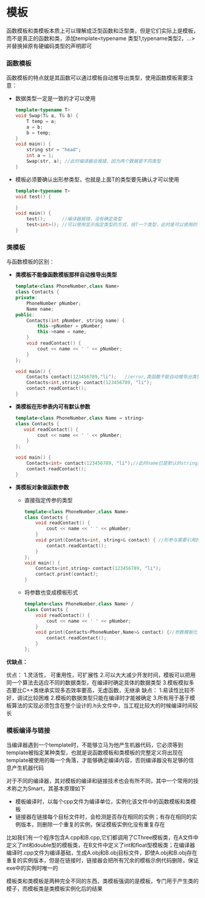 # 模板

函数模板和类模板本质上可以理解成泛型函数和泛型类，但是它们实际上是模板，而不是真正的函数和类，添加template<typename 类型1,typename类型2，…>并替换掉原有硬编码类型的声明即可

### **函数模板**

函数模板的特点就是其函数可以通过模板自动推导出类型，使用函数模板需要注意：

* 数据类型一定是一致的才可以使用

  ```c++
  template<typename T>
  void Swap(T& a, T& b) {
      T temp = a;
      a = b;
      b = temp;
  }
  void main() {
      string str = "head";
      int a = 1;
      Swap(str, a); //此时编译器会报错，因为两个数据是不同类型
  }
  ```

* 模板必须要确认出形参类型，也就是上面T的类型要先确认才可以使用

  ```c++
  template<typename T>
  void test() {
  
  }
  void main() {
      test();      //编译器报错，没有确定类型
      test<int>(); //可以使用显示指定类型的方式，给T一个类型，此时是可以使用的
  }
  ```

  


### **类模板**

与函数模板的区别：

* **类模板不能像函数模板那样自动推导出类型**

  ```c++
  template<class PhoneNumber,class Name>
  class Contacts {
  private:
      PhoneNumber pNumber;
      Name name;
  public:
      Contacts(int pNumber, string name) {
          this->pNumber = pNumber;
          this->name = name;
      }
      void readContact() {
          cout << name << ' ' << pNumber;
      }
  };
  
  void main() {  
      Contacts contact(123456789,"li");   //error,类函数不能自动推导出类型
      Contacts<int,string> contact(123456789, "li");
      contact.readContact();
  }
  ```

* **类模板在形参表内可有默认参数**

  ```c++
  template<class PhoneNumber,class Name = string>
  class Contacts {
     void readContact() {
          cout << name << ' ' << pNumber;
      }
  };
  
  void main() {  
      Contacts<int> contact(123456789, "li");//此时name已是默认的string类型
      contact.readContact();
  }
  ```

* **类模板对象做函数参数**

  * 直接指定传参的类型

    ```c++
    template<class PhoneNumber,class Name>
    class Contacts {
        void readContact() {  
            cout << name << ' ' << pNumber;
        }
        void print(Contacts<int, string>& contact) { //形参与需要引用的实参类型相同
            contact.readContact();
        }
    };
    void main() {  
        Contacts<int,string> contact(123456789, "li");
        contact.print(contact);
    }
    ```

  * 将参数也变成模板形式

    ```c++
    template<class PhoneNumber,class Name> /
    class Contacts {
        void readContact() {  
            cout << name << ' ' << pNumber;
        }
        void print(Contacts<PhoneNumber,Name>& contact) {//参数模板化
            contact.readContact();
        }
    };
    ```

**优缺点：**

优点：
1.灵活性， 可重用性，可扩展性
2.可以大大减少开发时间，模板可以把用同一个算法去适应不同的数据类型，在编译时确定具体的数据类型
3.模板模拟多态要比C++类继承实现多态效率要高，无虚函数，无继承
缺点：
1.易读性比较不好，调试比较困难
2.模板的数据类型只能在编译时才能被确定
3.所有用于基于模板算法的实现必须包含在整个设计的.h头文件中，当工程比较大的时候编译时间较长  

### **模板编译与链接**

当编译器遇到一个template时，不能够立马为他产生机器代码，它必须等到template被指定某种类型，也就是说函数模板和类模板的完整定义将出现在template被使用的每一个角落，才能够确定编译内容，否则编译器没有足够的信息产生机器代码

对于不同的编译器，其对模板的编译和链接技术也会有所不同，其中一个常用的技术称之为Smart，其基本原理如下

* 模板编译时，以每个cpp文件为编译单位，实例化该文件中的函数模板和类模板
* 链接器在链接每个目标文件时，会检测是否存在相同的实例；有存在相同的实例版本，则删除一个重复的实例，保证模板实例化没有重复存在

比如我们有一个程序包含A.cpp和B.cpp,它们都调用了CThree模板类，在A文件中定义了int和double型的模板类，在B文件中定义了int和float型模板类；在编译器编译时.cpp文件为编译基础，生成A.obj和B.obj目标文件，即使A.obj和B.obj存在重复的实例版本，但是在链接时，链接器会把所有冗余的模板示例代码删除，保证exe中的实例时唯一的

模板类和类模板是两种完全不同的东西，类模板强调的是模板，专门用于产生类的模子，而模板类是类模板实例化后的结果
